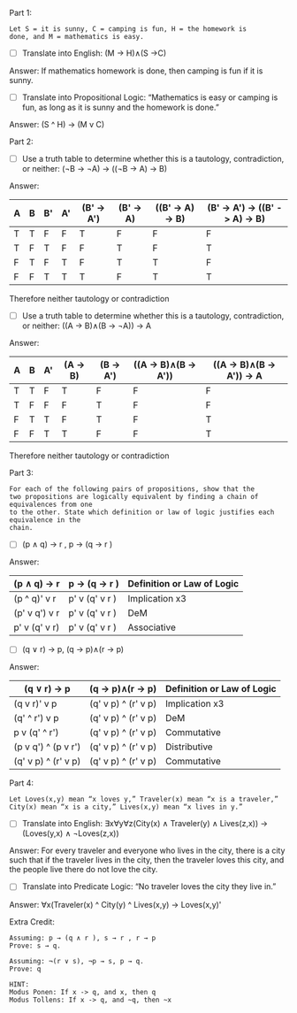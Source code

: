 Part 1:
```
Let S = it is sunny, C = camping is fun, H = the homework is
done, and M = mathematics is easy.
```
- [ ] Translate into English: (M → H)∧(S →C)

Answer: If mathematics homework is done, then camping is fun if it is sunny.
- [ ] Translate into Propositional Logic: “Mathematics is easy or camping is fun, as long as it is sunny and the homework is done.”

Answer: (S ^ H) -> (M v C)
 
Part 2:
- [ ] Use a truth table to determine whether this is a tautology, contradiction, or neither:  (¬B → ¬A) → ((¬B → A) → B)

Answer:

| A | B | B' |  A' | (B' -> A') | (B' -> A) | ((B' -> A) -> B) | (B' -> A') -> ((B' -> A) -> B)
|---|---|----|-----|------------|-----------|------------------|-------------------------------
| T | T | F  |  F  |     T      |     F     |         F        |               F               
| T | F | T  |  F  |     F      |     T     |         F        |               T               
| F | T | F  |  T  |     F      |     T     |         T        |               F               
| F | F | T  |  T  |     T      |     F     |         T        |               T               

Therefore neither tautology or contradiction
 
- [ ] Use a truth table to determine whether this is a tautology, contradiction, or neither:  ((A → B)∧(B → ¬A)) → A

Answer:

| A | B | A' | (A → B) | (B → A') | ((A → B)∧(B → A')) | ((A → B)∧(B → A')) → A
|---|---|----|---------|----------|--------------------|------------------------
| T | T | F  |    T    |    F     |         F          |            F           
| T | F | F  |    F    |    T     |         F          |            F           
| F | T | T  |    F    |    T     |         F          |            T           
| F | F | T  |    T    |    F     |         F          |            T           

Therefore neither tautology or contradiction

Part 3:
```
For each of the following pairs of propositions, show that the
two propositions are logically equivalent by finding a chain of equivalences from one
to the other. State which definition or law of logic justifies each equivalence in the
chain.
```
- [ ] (p ∧ q) → r , p → (q → r )

Answer:

| (p ∧ q) → r | p → (q → r ) | Definition or Law of Logic
--------------|--------------|---------------------------
| (p ^ q)' v r | p' v (q' v r ) | Implication x3 
| (p' v q') v r| p' v (q' v r ) | DeM 
| p' v (q' v r)| p' v (q' v r ) | Associative 

- [ ] (q ∨ r) → p, (q → p)∧(r → p)

Answer:

| (q ∨ r) → p | (q → p)∧(r → p) | Definition or Law of Logic
|-------------|-----------------|---------------------------
| (q v r)' v p | (q' v p) ^ (r' v p) | Implication x3 
| (q' ^ r') v p | (q' v p) ^ (r' v p) | DeM 
| p v (q' ^ r') | (q' v p) ^ (r' v p) | Commutative 
| (p v q') ^ (p v r') | (q' v p) ^ (r' v p) | Distributive 
| (q' v p) ^ (r' v p) | (q' v p) ^ (r' v p) | Commutative 

Part 4:
```
Let Loves(x,y) mean “x loves y,” Traveler(x) mean “x is a traveler,”
City(x) mean “x is a city,” Lives(x,y) mean “x lives in y.”
```
- [ ] Translate into English: ∃x∀y∀z(City(x) ∧ Traveler(y) ∧ Lives(z,x)) → (Loves(y,x) ∧ ¬Loves(z,x))

Answer: For every traveler and everyone who lives in the city, there is a city such that if the traveler lives in the city, then the traveler loves this city, and the people live there do not love the city.

- [ ] Translate into Predicate Logic: “No traveler loves the city they live in.”

Answer: ∀x(Traveler(x) ^ City(y) ^ Lives(x,y) -> Loves(x,y)'

Extra Credit:
```
Assuming: p → (q ∧ r ), s → r , r → p
Prove: s → q.
```
```
Assuming: ¬(r ∨ s), ¬p → s, p → q. 
Prove: q
```
```
HINT:
Modus Ponen: If x -> q, and x, then q
Modus Tollens: If x -> q, and ~q, then ~x
```
